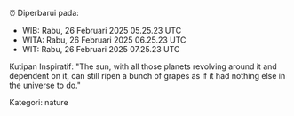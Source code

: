 ⏰ Diperbarui pada:
- WIB: Rabu, 26 Februari 2025 05.25.23 UTC
- WITA: Rabu, 26 Februari 2025 06.25.23 UTC
- WIT: Rabu, 26 Februari 2025 07.25.23 UTC

Kutipan Inspiratif:
"The sun, with all those planets revolving around it and dependent on it, can still ripen a bunch of grapes as if it had nothing else in the universe to do."


Kategori: nature


